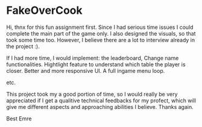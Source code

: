 # FakeOverCook

Hi, thnx for this fun assignment first. Since I had serious time issues I could complete the main part of the game only. 
I also designed the visuals, so that took some time too. However, I believe there are a lot to interview already in the project :).

If I had more time, I would implement:
 the leaderboard, Change name functionalities. 
 Hightlight feature to understand which table the player is closer.
 Better and more responsive UI.
 A full ingame menu loop.
 
 etc.
 
 This project took my a good portion of time, so I would really be very appreciated if I get a qualitive technical feedbacks
 for my profect, which will give me different aspects and approaching abilities I believe. Thanks again. 
 
 Best
 Emre